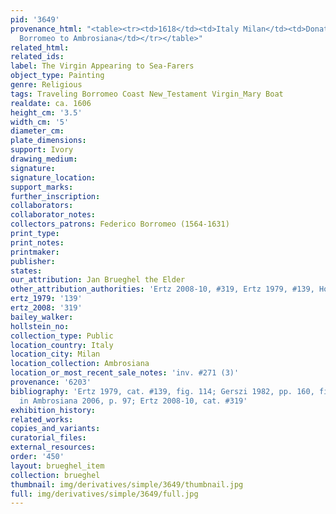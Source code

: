 ```yaml
---
pid: '3649'
provenance_html: "<table><tr><td>1618</td><td>Italy Milan</td><td>Donated by Cardinal
  Borromeo to Ambrosiana</td></tr></table>"
related_html: 
related_ids: 
label: The Virgin Appearing to Sea-Farers
object_type: Painting
genre: Religious
tags: Traveling Borromeo Coast New_Testament Virgin_Mary Boat
realdate: ca. 1606
height_cm: '3.5'
width_cm: '5'
diameter_cm: 
plate_dimensions: 
support: Ivory
drawing_medium: 
signature: 
signature_location: 
support_marks: 
further_inscription: 
collaborators: 
collaborator_notes: 
collectors_patrons: Federico Borromeo (1564-1631)
print_type: 
print_notes: 
printmaker: 
publisher: 
states: 
our_attribution: Jan Brueghel the Elder
other_attribution_authorities: 'Ertz 2008-10, #319, Ertz 1979, #139, Honig database'
ertz_1979: '139'
ertz_2008: '319'
bailey_walker: 
hollstein_no: 
collection_type: Public
location_country: Italy
location_city: Milan
location_collection: Ambrosiana
location_or_most_recent_sale_notes: 'inv. #271 (3)'
provenance: '6203'
bibliography: 'Ertz 1979, cat. #139, fig. 114; Gerszi 1982, pp. 160, fig. 16; Pijl
  in Ambrosiana 2006, p. 97; Ertz 2008-10, cat. #319'
exhibition_history: 
related_works: 
copies_and_variants: 
curatorial_files: 
external_resources: 
order: '450'
layout: brueghel_item
collection: brueghel
thumbnail: img/derivatives/simple/3649/thumbnail.jpg
full: img/derivatives/simple/3649/full.jpg
---
```

